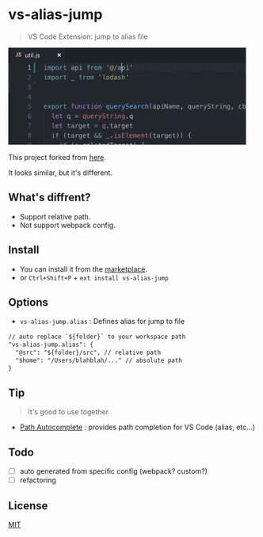 # vs-alias-jump

> VS Code Extension: jump to alias file

![preview](preview.gif)

This project forked from [here](https://github.com/wanfu920/jumpToAliasFile).

It looks similar, but it's different.

## What's diffrent?

- Support relative path.
- Not support webpack config.

## Install

- You can install it from the [marketplace](https://marketplace.visualstudio.com/items?itemName=wudy.vs-alias-jump).
- or `Ctrl+Shift+P` + `ext install vs-alias-jump`

## Options

- `vs-alias-jump.alias` : Defines alias for jump to file

```
// auto replace `${folder}` to your workspace path
"vs-alias-jump.alias": {
  "@src": "${folder}/src", // relative path
  "$home": "/Users/blahblah/..." // absolute path
}
```

## Tip

> It's good to use together.

- [Path Autocomplete](https://marketplace.visualstudio.com/items?itemName=ionutvmi.path-autocomplete) : provides path completion for VS Code (alias, etc...)

## Todo

- [ ] auto generated from specific config (webpack? custom?)
- [ ] refactoring

## License

[MIT](LICENSE)
